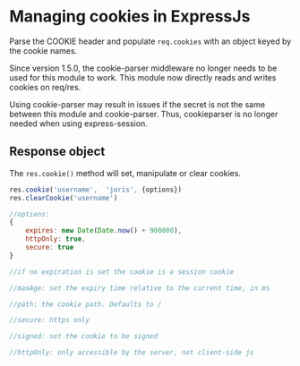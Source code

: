 # Managing cookies in ExpressJs
Parse the COOKIE header and populate `req.cookies` with an object keyed by the cookie names.

Since version 1.5.0, the cookie-parser middleware no longer needs to be used for this module to work. This module now directly reads and writes cookies on req/res. 

Using cookie-parser may result in issues if the secret is not the same between this module and cookie-parser. Thus, cookieparser is no longer needed when using express-session.

## Response object
The `res.cookie()` method will set, manipulate or clear cookies.
```javascript
res.cookie('username',  'joris', {options})
res.clearCookie('username')

//options:
{
	expires: new Date(Date.now() + 900000), 
	httpOnly: true,
	secure: true
}

//if no expiration is set the cookie is a session cookie

//maxAge: set the expiry time relative to the current time, in ms

//path: the cookie path. Defaults to /

//secure: https only

//signed: set the cookie to be signed

//httpOnly:	only accessible by the server, not client-side js